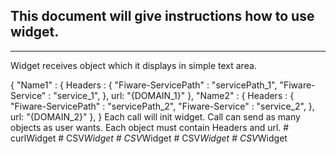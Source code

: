 This document will give instructions how to use widget.
---

---
Widget receives object which it displays in simple text area.

{
	"Name1" : {
		Headers : {
			"Fiware-ServicePath" : "servicePath_1",
			"Fiware-Service" : "service_1",
		},
		url: "{DOMAIN_1}"
	},
	"Name2" : {
		Headers : {
			"Fiware-ServicePath" : "servicePath_2",
			"Fiware-Service" : "service_2",
		},
		url: "{DOMAIN_2}"
	},
}
Each call will init widget. Call can send as many objects as user wants. Each object must contain Headers and url.
#   c u r l W i d g e t  
 #   C S V _ W i d g e t  
 #   C S V _ W i d g e t  
 #   C S V _ W i d g e t  
 #   C S V _ W i d g e t  
 